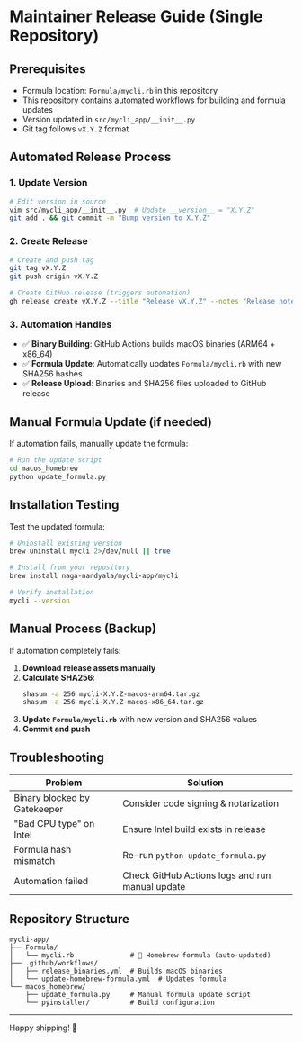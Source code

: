# Maintainer Release Guide (Single Repository)

## Prerequisites

* Formula location: `Formula/mycli.rb` in this repository
* This repository contains automated workflows for building and formula updates
* Version updated in `src/mycli_app/__init__.py`
* Git tag follows `vX.Y.Z` format

## Automated Release Process

### 1. Update Version
```bash
# Edit version in source
vim src/mycli_app/__init__.py  # Update __version__ = "X.Y.Z"
git add . && git commit -m "Bump version to X.Y.Z"
```

### 2. Create Release
```bash
# Create and push tag
git tag vX.Y.Z
git push origin vX.Y.Z

# Create GitHub release (triggers automation)
gh release create vX.Y.Z --title "Release vX.Y.Z" --notes "Release notes here"
```

### 3. Automation Handles
- ✅ **Binary Building**: GitHub Actions builds macOS binaries (ARM64 + x86_64)
- ✅ **Formula Update**: Automatically updates `Formula/mycli.rb` with new SHA256 hashes
- ✅ **Release Upload**: Binaries and SHA256 files uploaded to GitHub release

## Manual Formula Update (if needed)

If automation fails, manually update the formula:

```bash
# Run the update script
cd macos_homebrew
python update_formula.py
```

## Installation Testing

Test the updated formula:

```bash
# Uninstall existing version
brew uninstall mycli 2>/dev/null || true

# Install from your repository
brew install naga-nandyala/mycli-app/mycli

# Verify installation
mycli --version
```

## Manual Process (Backup)

If automation completely fails:

1. **Download release assets manually**
2. **Calculate SHA256**:
   ```bash
   shasum -a 256 mycli-X.Y.Z-macos-arm64.tar.gz
   shasum -a 256 mycli-X.Y.Z-macos-x86_64.tar.gz
   ```
3. **Update `Formula/mycli.rb`** with new version and SHA256 values
4. **Commit and push**

## Troubleshooting

| Problem | Solution |
|---------|----------|
| Binary blocked by Gatekeeper | Consider code signing & notarization |
| "Bad CPU type" on Intel | Ensure Intel build exists in release |
| Formula hash mismatch | Re-run `python update_formula.py` |
| Automation failed | Check GitHub Actions logs and run manual update |

## Repository Structure

```text
mycli-app/
├── Formula/
│   └── mycli.rb              # 🍺 Homebrew formula (auto-updated)
├── .github/workflows/
│   ├── release_binaries.yml  # Builds macOS binaries
│   └── update-homebrew-formula.yml  # Updates formula
└── macos_homebrew/
    ├── update_formula.py     # Manual formula update script
    └── pyinstaller/          # Build configuration
```

---

Happy shipping! 🚀
